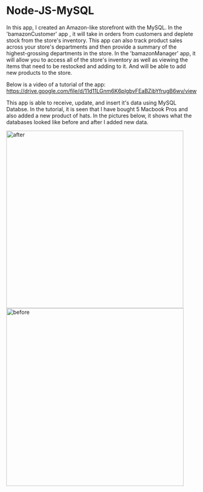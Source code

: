 # Node-JS-MySQL
In this app, I created an Amazon-like storefront with the MySQL. 
In the 'bamazonCustomer' app , it will take in orders from customers and deplete stock from the store's inventory. This app can also track product sales across your store's departments and then provide a summary of the highest-grossing departments in the store.
In the 'bamazonManager' app, it will allow you to access all of the store's inventory as well as viewing the items that need to be restocked and adding to it. And will be able to add new products to the store. 


Below is a video of a tutorial of the app: 
https://drive.google.com/file/d/11d11LGnm6K6plgbvFEaBZibYfrugB6wv/view

This app is able to receive, update, and insert it's data using MySQL Databse. In the tutorial, it is seen that I have bought 5 Macbook Pros and also added a new product of hats.  In the pictures below, it shows what the databases looked like before and after I added new data. 

<img width="467" alt="after" src="https://user-images.githubusercontent.com/37103582/41395528-e70af368-6f62-11e8-91ec-7740dd8c3e55.png">
<img width="468" alt="before" src="https://user-images.githubusercontent.com/37103582/41395529-e724d1b6-6f62-11e8-8738-162e0664f354.png">

